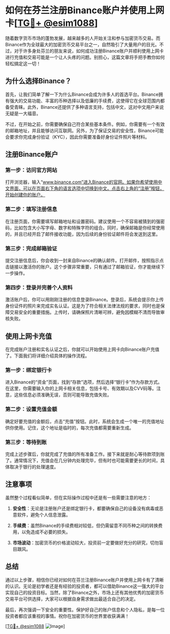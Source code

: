 # 如何在芬兰注册Binance账户并使用上网卡[[TG💪+ @esim1088](https://t.me/s/esim1088)]

随着数字货币市场的蓬勃发展，越来越多的人开始关注和参与加密货币交易。而Binance作为全球最大的加密货币交易平台之一，自然吸引了大量用户的目光。不过，对于许多身处芬兰的朋友来说，如何成功注册Binance账户并顺利使用上网卡进行充值和交易可能是一个让人头疼的问题。别担心，这篇文章将手把手教你如何轻松搞定这一切！

## 为什么选择Binance？

首先，让我们简单了解一下为什么Binance会成为许多人的首选平台。Binance拥有强大的交易功能、丰富的币种选择以及低廉的手续费，这使得它在全球范围内都备受青睐。此外，Binance还提供了多种语言支持，包括中文，这对中文用户来说无疑是一大福音。

不过，在开始之前，你需要确保自己符合某些基本条件。例如，你需要有一个有效的邮箱地址，并且能够访问互联网。另外，为了保证交易的安全性，Binance可能会要求你完成身份验证（KYC），因此你需要准备好身份证件照片等材料。

## 注册Binance账户

### 第一步：访问官方网站

打开浏览器，输入“www.binance.com”进入Binance的官网。如果你希望使用中文界面，可以在页面右下角的语言选项中切换到中文。点击右上角的“注册”按钮，开始创建你的账户。

### 第二步：填写注册信息

在注册页面，你需要填写邮箱地址和设置密码。建议使用一个不容易被猜到的强密码，比如包含大小写字母、数字和特殊字符的组合。同时，确保邮箱是你经常使用的，并且已经开启了邮件接收功能，因为后续的身份验证邮件将会发送到这里。

### 第三步：完成邮箱验证

提交注册信息后，你会收到一封来自Binance的确认邮件。打开邮件，按照指示点击链接以激活你的账户。这个步骤非常重要，只有通过了邮箱验证，你才能继续下一步操作。

### 第四步：登录并完善个人资料

激活账户后，你可以用刚刚注册的信息登录Binance。登录后，系统会提示你上传身份证件的照片来完成实名认证。这是为了符合相关法律法规的要求，同时也是保障交易安全的重要措施。上传时，请确保照片清晰可辨，避免因模糊不清而导致审核失败。

## 使用上网卡充值

在完成账户注册和实名认证之后，你就可以开始使用上网卡向Binance账户充值了。下面我们将详细介绍具体的操作流程。

### 第一步：绑定银行卡

进入Binance的“资金”页面，找到“存款”选项，然后选择“银行卡”作为存款方式。在这里，你需要输入你的上网卡相关信息，包括卡号、有效期以及CVV码等。注意，这些信息必须准确无误，否则可能导致充值失败。

### 第二步：设置充值金额

确定好要充值的金额后，点击“充值”按钮。此时，系统会生成一个唯一的充值地址供你使用。记住，这个地址是临时的，每次充值都需要重新生成。

### 第三步：等待到账

完成上述步骤后，你就完成了充值的所有准备工作。接下来就是耐心等待款项到账了。通常情况下，充值会在几分钟内处理完毕，但有时也可能需要更长的时间，具体取决于银行的处理速度。

## 注意事项

虽然整个过程看似简单，但在实际操作过程中还是有一些需要注意的地方：

1. **安全性**：无论是注册账户还是绑定银行卡，都要确保自己的设备没有病毒或恶意软件，避免个人信息泄露。
   
2. **手续费**：虽然Binance的手续费相对较低，但仍需留意不同币种之间的转换费用，以免造成不必要的损失。

3. **市场波动**：加密货币的价格波动较大，投资前一定要做好充分的研究，切勿盲目跟风。

## 总结

通过以上步骤，相信你已经对如何在芬兰注册Binance账户并使用上网卡有了清晰的认识。无论是初学者还是有经验的投资者，都可以借助Binance这一强大的平台实现自己的投资目标。当然，除了Binance之外，市场上还有其他优秀的加密货币交易平台可供选择，大家可以根据自身需求做出最适合自己的决定。

最后，再次强调一下安全的重要性。保护好自己的账户信息和个人隐私，是每一位投资者都应该重视的事情。祝你在加密货币的世界里收获满满！

[[TG💪+ @esim1088](https://t.me/s/esim1088) ![Image](https://i.postimg.cc/4NQfJmqS/Snipaste-2025-05-13-00-14-12.png)]